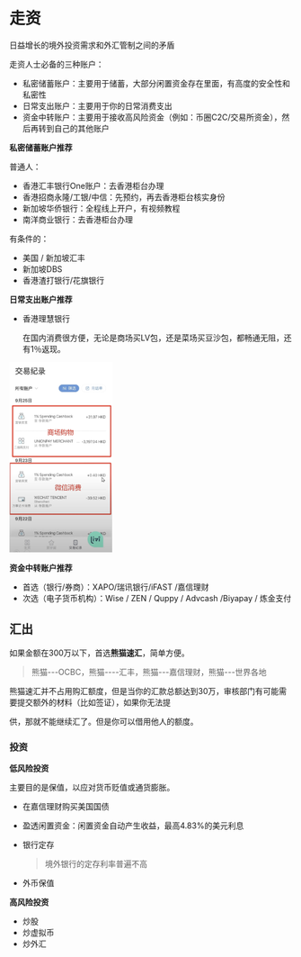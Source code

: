# 走资

日益增长的境外投资需求和外汇管制之间的矛盾

走资人士必备的三种账户：

- 私密储蓄账户：主要用于储蓄，大部分闲置资金存在里面，有高度的安全性和私密性
- 日常支出账户：主要用于你的日常消费支出
- 资金中转账户：主要用于接收高风险资金（例如：币圈C2C/交易所资金），然后再转到自己的其他账户





**私密储蓄账户推荐**

普通人： 

- 香港汇丰银行One账户：去香港柜台办理
- 香港招商永隆/工银/中信：先预约，再去香港柜台核实身份
- 新加坡华侨银行：全程线上开户，有视频教程
- 南洋商业银行：去香港柜台办理

有条件的：

- 美国 / 新加坡汇丰
- 新加坡DBS
- 香港渣打银行/花旗银行





**日常支出账户推荐**

- 香港理慧银行

  在国内消费很方便，无论是商场买LV包，还是菜场买豆沙包，都畅通无阻，还有1％返现。

<img src="asserts/外汇/image-20231130153409784.png" alt="image-20231130153409784" style="zoom:33%;" />





**资金中转账户推荐**

- 首选（银行/券商）：XAPO/瑞讯银行/iFAST /嘉信理财
- 次选（电子货币机构）：Wise / ZEN / Quppy / Advcash /Biyapay / 炼金支付







## 汇出

如果金额在300万以下，首选**熊猫速汇**，简单方便。

> 熊猫---OCBC，熊猫----汇丰，熊猫---嘉信理财，熊猫---世界各地

熊猫速汇并不占用购汇额度，但是当你的汇款总额达到30万，审核部门有可能需要提交额外的材料（比如签证），如果你无法提

供，那就不能继续汇了。但是你可以借用他人的额度。





### 投资

**低风险投资**

主要目的是保值，以应对货币贬值或通货膨胀。

- 在嘉信理财购买美国国债

- 盈透闲置资金：闲置资金自动产生收益，最高4.83%的美元利息

- 银行定存

  > 境外银行的定存利率普遍不高

- 外币保值





**高风险投资**

- 炒股
- 炒虚拟币
- 炒外汇